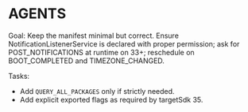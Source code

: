 # AGENTS

Goal: Keep the manifest minimal but correct. Ensure NotificationListenerService is declared with proper permission; ask for POST_NOTIFICATIONS at runtime on 33+; reschedule on BOOT_COMPLETED and TIMEZONE_CHANGED.

Tasks:
- Add `QUERY_ALL_PACKAGES` only if strictly needed.
- Add explicit exported flags as required by targetSdk 35.
